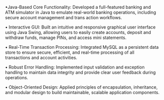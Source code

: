 •Java-Based Core Functionality: Developed a full-featured banking and ATM simulator in Java to emulate real-world banking operations, including secure account management and trans action workflows.

• Interactive GUI: Built an intuitive and responsive graphical user interface using Java Swing, allowing users to easily create accounts, deposit and withdraw funds, manage PINs, and access mini statements.

• Real-Time Transaction Processing: Integrated MySQL as a persistent data store to ensure secure, efficient, and real-time processing of all transactions and account activities.

• Robust Error Handling: Implemented input validation and exception handling to maintain data integrity and provide clear user feedback during operations.

• Object-Oriented Design: Applied principles of encapsulation, inheritance, and modular design to build maintainable, scalable application components.
